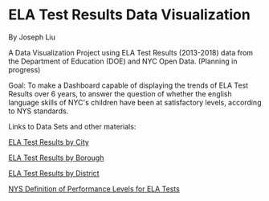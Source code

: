 # ELA Test Results Data Visualization
By Joseph Liu

A Data Visualization Project using ELA Test Results (2013-2018) data from the Department of Education (DOE) and NYC Open Data. (Planning in progress)

Goal: To make a Dashboard capable of displaying the trends of ELA Test Results over 6 years, to answer the question of whether the english language skills of NYC's children have been at satisfactory levels, according to NYS standards. 

Links to Data Sets and other materials:

[ELA Test Results by City](https://data.cityofnewyork.us/Education/2013-2018-Citywide-ELA-Results/gj2m-sgjc)

[ELA Test Results by Borough](https://data.cityofnewyork.us/Education/2013-2018-Borough-ELA-Results/5tdj-xqd5)

[ELA Test Results by District](https://data.cityofnewyork.us/Education/2013-2018-District-ELA-Results/7hpk-8zed)

[NYS Definition of Performance Levels for ELA Tests](https://www.p12.nysed.gov/irs/pressRelease/20190822/documents/ela-2019-scale-score-performance-level-conversion-charts.pdf)

